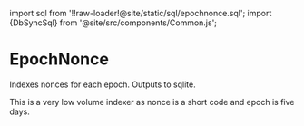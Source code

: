 import sql from '!!raw-loader!@site/static/sql/epochnonce.sql';
import {DbSyncSql} from '@site/src/components/Common.js';

# EpochNonce

Indexes nonces for each epoch. Outputs to sqlite.

This is a very low volume indexer as nonce is a short code and epoch
is five days.

<DbSyncSql sql={sql} />
